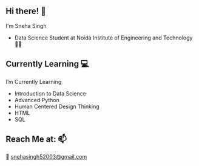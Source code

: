 <h2>Hi there! 👋</h2>

I'm Sneha Singh
- Data Science Student at Noida Institute of Engineering and Technology👩‍🎓

<h2>Currently Learning 💻</h2>

I’m Currently Learning
- Introduction to Data Science
- Advanced Python
- Human Centered Design Thinking
- HTML
- SQL

<h2>Reach Me at: 📫</h2>
📩 <a href="mailto:snehasingh52003@gmail.com">snehasingh52003@gmail.com</a>

